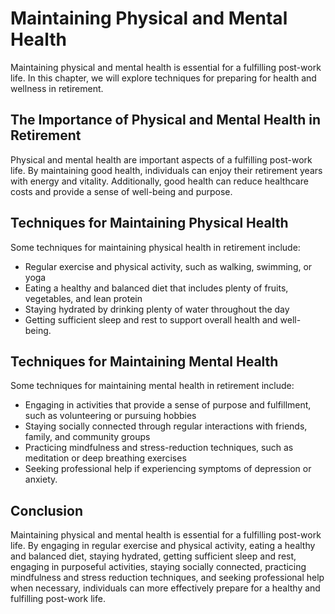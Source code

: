 Maintaining Physical and Mental Health
==================================================================================================

Maintaining physical and mental health is essential for a fulfilling post-work life. In this chapter, we will explore techniques for preparing for health and wellness in retirement.

The Importance of Physical and Mental Health in Retirement
----------------------------------------------------------

Physical and mental health are important aspects of a fulfilling post-work life. By maintaining good health, individuals can enjoy their retirement years with energy and vitality. Additionally, good health can reduce healthcare costs and provide a sense of well-being and purpose.

Techniques for Maintaining Physical Health
------------------------------------------

Some techniques for maintaining physical health in retirement include:

* Regular exercise and physical activity, such as walking, swimming, or yoga
* Eating a healthy and balanced diet that includes plenty of fruits, vegetables, and lean protein
* Staying hydrated by drinking plenty of water throughout the day
* Getting sufficient sleep and rest to support overall health and well-being.

Techniques for Maintaining Mental Health
----------------------------------------

Some techniques for maintaining mental health in retirement include:

* Engaging in activities that provide a sense of purpose and fulfillment, such as volunteering or pursuing hobbies
* Staying socially connected through regular interactions with friends, family, and community groups
* Practicing mindfulness and stress-reduction techniques, such as meditation or deep breathing exercises
* Seeking professional help if experiencing symptoms of depression or anxiety.

Conclusion
----------

Maintaining physical and mental health is essential for a fulfilling post-work life. By engaging in regular exercise and physical activity, eating a healthy and balanced diet, staying hydrated, getting sufficient sleep and rest, engaging in purposeful activities, staying socially connected, practicing mindfulness and stress reduction techniques, and seeking professional help when necessary, individuals can more effectively prepare for a healthy and fulfilling post-work life.
